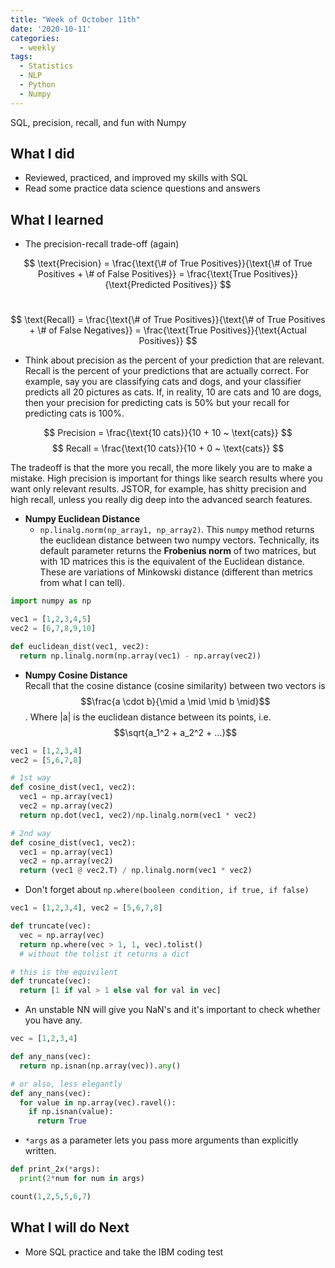 ```yaml
---
title: "Week of October 11th"
date: '2020-10-11'
categories:
  - weekly
tags:
  - Statistics
  - NLP
  - Python
  - Numpy
---
```

SQL, precision, recall, and fun with Numpy

## What I did

- Reviewed, practiced, and improved my skills with SQL
- Read some practice data science questions and answers

## What I learned

- The precision-recall trade-off (again)
  

$$
\text{Precision} = \frac{\text{\# of True Positives}}{\text{\# of True Positives + \# of False Positives}} 
= \frac{\text{True Positives}}{\text{Predicted Positives}}
$$

\
$$
\text{Recall} = \frac{\text{\# of True Positives}}{\text{\# of True Positives + \# of False Negatives}}
= \frac{\text{True Positives}}{\text{Actual Positives}}
$$

- Think about precision as the percent of your prediction that are relevant. Recall is the percent of your predictions that are actually correct. For example, say you are classifying cats and dogs, and your classifier predicts all 20 pictures as cats. If, in reality, 10 are cats and 10 are dogs, then your precision for predicting cats is 50% but your recall for predicting cats is 100%.

$$
Precision = \frac{\text{10 cats}}{10 + 10 ~ \text{cats}}
$$
$$
Recall = \frac{\text{10 cats}}{10 + 0 ~ \text{cats}}
$$

The tradeoff is that the more you recall, the more likely you are to make a mistake. High precision is important for things like search results where you want only relevant results. JSTOR, for example, has shitty precision and high recall, unless you really dig deep into the advanced search features.

- **Numpy Euclidean Distance**
  - `np.linalg.norm(np_array1, np_array2)`. This `numpy` method returns the euclidean distance between two numpy vectors. Technically, its default parameter returns the **Frobenius norm** of two matrices, but with 1D matrices this is the equivalent of the Euclidean distance. These are variations of Minkowski distance (different than metrics from what I can tell).

``` python
import numpy as np

vec1 = [1,2,3,4,5]
vec2 = [6,7,8,9,10]

def euclidean_dist(vec1, vec2):
  return np.linalg.norm(np.array(vec1) - np.array(vec2))
```

- **Numpy Cosine Distance** \
 Recall that the cosine distance (cosine similarity) between two vectors is $$\frac{a \cdot b}{\mid a \mid \mid b \mid}$$. Where |a| is the euclidean distance between its points, i.e. $$\sqrt{a_1^2 + a_2^2 + ...}$$

``` python
vec1 = [1,2,3,4]
vec2 = [5,6,7,8]

# 1st way
def cosine_dist(vec1, vec2):
  vec1 = np.array(vec1)
  vec2 = np.array(vec2)
  return np.dot(vec1, vec2)/np.linalg.norm(vec1 * vec2)

# 2nd way
def cosine_dist(vec1, vec2):
  vec1 = np.array(vec1)
  vec2 = np.array(vec2)
  return (vec1 @ vec2.T) / np.linalg.norm(vec1 * vec2) 
```

- Don't forget about `np.where(booleen condition, if true, if false)`

```python
vec1 = [1,2,3,4], vec2 = [5,6,7,8]

def truncate(vec):
  vec = np.array(vec)
  return np.where(vec > 1, 1, vec).tolist()
  # without the tolist it returns a dict

# this is the equivilent
def truncate(vec):
  return [1 if val > 1 else val for val in vec]
```

- An unstable NN will give you NaN's and it's important to check whether you have any.

``` Python
vec = [1,2,3,4]

def any_nans(vec):
  return np.isnan(np.array(vec)).any()

# or also, less elegantly
def any_nans(vec):
  for value in np.array(vec).ravel():
    if np.isnan(value):
      return True
```

- `*args` as a parameter lets you pass more arguments than explicitly written.

``` python
def print_2x(*args):
  print(2*num for num in args)

count(1,2,5,5,6,7)

```

## What I will do Next

- More SQL practice and take the IBM coding test
